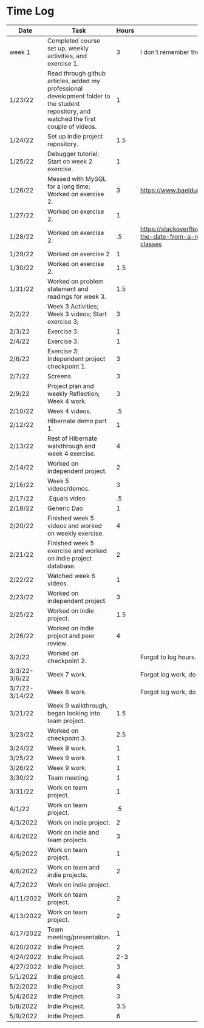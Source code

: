 # Time Log

| Date           | Task                                                                                                                                      | Hours | Notes                                                                                                         |
|----------------|-------------------------------------------------------------------------------------------------------------------------------------------|-------|---------------------------------------------------------------------------------------------------------------|
| week 1         | Completed course set up, weekly activities, and exercise 1.                                                                               | 3     | I don't remember the specifics.                                                                               |
| 1/23/22        | Read through github articles, added my professional development folder to the student repository, and watched the first couple of videos. | 1     |                                                                                                               | 
| 1/24/22        | Set up indie project repository.                                                                                                          | 1.5   |                                                                                                               |
| 1/25/22        | Debugger tutorial; Start on week 2 exercise.                                                                                              | 1     |                                                                                                               |
| 1/26/22        | Messed with MySQL for a long time; Worked on exercise 2.                                                                                  | 3     | https://www.baeldung.com/java-get-age                                                                         |
| 1/27/22        | Worked on exercise 2.                                                                                                                     | 1     |                                                                                                               |
| 1/28/22        | Worked on exercise 2.                                                                                                                     | .5    | https://stackoverflow.com/questions/29773390/getting-the-date-from-a-resultset-for-use-with-java-time-classes |
| 1/29/22        | Worked on exercise 2                                                                                                                      | 1     |                                                                                                               |
| 1/30/22        | Worked on exercise 2.                                                                                                                     | 1.5   |                                                                                                               |
| 1/31/22        | Worked on problem statement and readings for week 3.                                                                                      | 1.5   |                                                                                                               |
| 2/2/22         | Week 3 Activities; Week 3 videos; Start exercise 3;                                                                                       | 3     |                                                                                                               |
| 2/3/22         | Exercise 3.                                                                                                                               | 1     |                                                                                                               |
| 2/4/22         | Exercise 3.                                                                                                                               | 1     |                                                                                                               |
| 2/6/22         | Exercise 3; Independent project checkpoint 1.                                                                                             | 3     |                                                                                                               |
| 2/7/22         | Screens.                                                                                                                                  | 3     |                                                                                                               |
| 2/9/22         | Project plan and weekly Reflection; Week 4 work.                                                                                          | 3     |                                                                                                               |
| 2/10/22        | Week 4 videos.                                                                                                                            | .5    |                                                                                                               |
| 2/12/22        | Hibernate demo part 1.                                                                                                                    | 1     |                                                                                                               |
| 2/13/22        | Rest of Hibernate walkthrough and week 4 exercise.                                                                                        | 4     |                                                                                                               |
| 2/14/22        | Worked on independent project.                                                                                                            | 2     |                                                                                                               |
| 2/16/22        | Week 5 videos/demos.                                                                                                                      | 3     |                                                                                                               |
| 2/17/22        | .Equals video                                                                                                                             | .5    |                                                                                                               |
| 2/18/22        | Generic Dao                                                                                                                               | 1     |                                                                                                               |
| 2/20/22        | Finished week 5 videos and worked on weekly exercise.                                                                                     | 4     |                                                                                                               |
| 2/21/22        | Finished week 5 exercise and worked on indie project database.                                                                            | 2     |                                                                                                               |
| 2/22/22        | Watched week 6 videos.                                                                                                                    | 1     |                                                                                                               |
| 2/23/22        | Worked on independent project.                                                                                                            | 3     |                                                                                                               |
| 2/25/22        | Worked on indie project.                                                                                                                  | 1.5   |                                                                                                               |
| 2/26/22        | Worked on indie project and peer review.                                                                                                  | 4     |                                                                                                               |
| 3/2/22         | Worked on checkpoint 2.                                                                                                                   |       | Forgot to log hours.                                                                                          |
| 3/3/22-3/6/22  | Week 7 work.                                                                                                                              |       | Forgot log work, do not remember.                                                                             |
| 3/7/22-3/14/22 | Week 8 work.                                                                                                                              |       | Forgot log work, do not remember.                                                                                                        |
| 3/21/22        | Week 9 walkthrough, began looking into team project.                                                                                      | 1.5   |                                                                                                                                          |
| 3/23/22        | Worked on checkpoint 3.                                                                                                                   | 2.5   |                                                                                                                                          |
| 3/24/22        | Week 9 work.                                                                                                                              | 1     |                                                                                                                                          |
| 3/25/22        | Week 9 work.                                                                                                                              | 1     |                                                                                                                                          |
| 3/26/22        | Week 9 work.                                                                                                                              | 1     |                                                                                                                                          |
| 3/30/22        | Team meeting.                                                                                                                             | 1     |                                                                                                                                          |
| 3/31/22        | Work on team project.                                                                                                                     | 1     |                                                                                                                                          |
| 4/1/22         | Work on team project.                                                                                                                     | .5    |                                                                                                                                          |
| 4/3/2022       | Work on indie project.                                                                                                                    | 2     |                                                                                                                                          |
| 4/4/2022       | Work on indie and team projects.                                                                                                          | 3     |                                                                                                                                          |
| 4/5/2022       | Work on team project.                                                                                                                     | 1     |                                                                                                                                          |
| 4/6/2022       | Work on team and indie projects.                                                                                                          | 2     |                                                                                                                                          |
| 4/7/2022       | Work on indie project.                                                                                                                    |       |                                                                                                                                          |
| 4/11/2022      | Work on team project.                                                                                                                     | 2     |                                                                                                                                          |
| 4/13/2022      | Work on team project.                                                                                                                     | 2     |                                                                                                                                          |
| 4/17/2022      | Team meeting/presentation.                                                                                                                | 1     |                                                                                                                                          |
| 4/20/2022      | Indie Project.                                                                                                                            | 2     |                                                                                                                                          |
| 4/24/2022      | Indie Project.                                                                                                                            | 2-3   |                                                                                                                                          |
| 4/27/2022      | Indie Project.                                                                                                                            | 3     |                                                                                                                                          |
| 5/1/2022       | Indie project.                                                                                                                            | 4     |                                                                                                                                          |
| 5/2/2022       | Indie Project.                                                                                                                            | 3     |                                                                                                                                          |
| 5/4/2022       | Indie Project.                                                                                                                            | 3     |                                                                                                                                          |
| 5/8/2022       | Indie Project.                                                                                                                            | 3.5   |                                                                                                                                          |
| 5/9/2022       | Indie Project.                                                                                                                            | 6     |                                                                                                                                          |
 